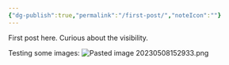 ```yaml
---
{"dg-publish":true,"permalink":"/first-post/","noteIcon":""}
---
```


First post here. Curious about the visibility.

Testing some images:
![Pasted image 20230508152933.png](/img/user/Pasted%20image%2020230508152933.png)